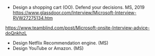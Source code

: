 - Design a shopping cart (OO). Defend your decisions. MS, 2019
https://www.glassdoor.com/Interview/Microsoft-Interview-RVW27275134.htm

https://www.teamblind.com/post/Microsoft-onsite-Interview-advice-doQnkhzL
- Design Netflix Recommendation engine. (MS)
- Design YouTube or Amazon. (MS)



